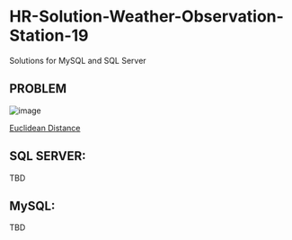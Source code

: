 # HR-Solution-Weather-Observation-Station-19
Solutions for MySQL and SQL Server

## PROBLEM
![image](https://github.com/user-attachments/assets/339872a0-4ab4-4315-8a99-29e8c31236aa)

[Euclidean Distance](https://en.wikipedia.org/wiki/Euclidean_distance)

## SQL SERVER:
TBD

## MySQL:
TBD



